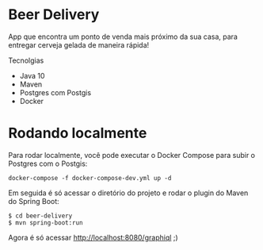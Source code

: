 # Beer Delivery

App que encontra um ponto de venda mais próximo da sua casa, 
para entregar cerveja gelada de maneira rápida!

Tecnolgias

- Java 10
- Maven
- Postgres com Postgis
- Docker

# Rodando localmente

Para rodar localmente, você pode executar o Docker Compose para subir 
o Postgres com o Postgis:

```
docker-compose -f docker-compose-dev.yml up -d
``` 

Em seguida é só acessar o diretório do projeto e rodar o plugin do 
Maven do Spring Boot:

```
$ cd beer-delivery
$ mvn spring-boot:run
``` 

Agora é só acessar [http://localhost:8080/graphiql](http://localhost:8080/graphiql) ;)

